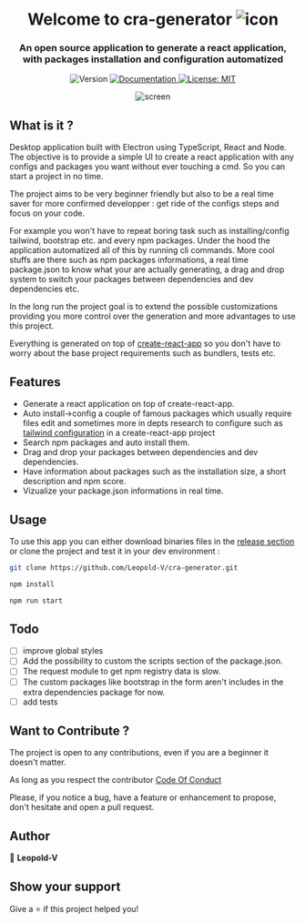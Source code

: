 <h1 align="center">Welcome to cra-generator <span><img alt="icon" src="https://github.com/Leopold-V/cra-generator/blob/main/public/icons/png/32x32.png" /></span></h1>
<h3 align="center">An open source application to generate a react application, with packages installation and configuration automatized</h3>
<p align="center">
  <img alt="Version" src="https://img.shields.io/badge/version-1.0.0-blue.svg?cacheSeconds=2592000" />
  <a href="https://github.com/Leopold-V/cra-generator" target="_blank">
    <img alt="Documentation" src="https://img.shields.io/badge/documentation-yes-brightgreen.svg" />
  </a>
  <a href="#" target="_blank">
    <img alt="License: MIT" src="https://img.shields.io/badge/License-MIT-yellow.svg" />
  </a>
</p>
<div align="center">
  <img alt="screen" src="https://i.gyazo.com/8e3320905a53b17be5d342f353da0f30.png" />
</div>

## What is it ?

Desktop application built with Electron using TypeScript, React and Node. 
The objective is to provide a simple UI to create a react application with any configs and packages you want without ever touching a cmd.
So you can start a project in no time.

The project aims to be very beginner friendly but also to be a real time saver for more confirmed developper : get ride of the configs steps and focus on your code.

For example you won't have to repeat boring task such as installing/config tailwind, bootstrap etc. and every npm packages. Under the hood the application automatized all of this by running cli commands.
More cool stuffs are there such as npm packages informations, a real time package.json to know what your are actually generating, a drag and drop system to switch your packages between dependencies and dev dependencies etc.

In the long run the project goal is to extend the possible customizations providing you more control over the generation and more advantages to use this project.

Everything is generated on top of [create-react-app](https://github.com/facebook/create-react-app) so you don't have to worry about the base project requirements such as bundlers, tests etc.

## Features

- Generate a react application on top of create-react-app.
- Auto install->config a couple of famous packages which usually require files edit and sometimes more in depts research to configure such as [tailwind configuration](https://tailwindcss.com/docs/guides/create-react-app) in a create-react-app project
- Search npm packages and auto install them.
- Drag and drop your packages between dependencies and dev dependencies.
- Have information about packages such as the installation size, a short description and npm score.
- Vizualize your package.json informations in real time.

## Usage

To use this app you can either download binaries files in the [release section](https://github.com/Leopold-V/cra-generator/releases)
or clone the project and test it in your dev environment :

```sh
git clone https://github.com/Leopold-V/cra-generator.git
```
```sh
npm install
```
```sh
npm run start
```

## Todo

- [ ] improve global styles
- [ ] Add the possibility to custom the scripts section of the package.json.
- [ ] The request module to get npm registry data is slow.
- [ ] The custom packages like bootstrap in the form aren't includes in the extra dependencies package for now.
- [ ] add tests

## Want to Contribute ?

The project is open to any contributions, even if you are a beginner it doesn't matter.

As long as you respect the contributor [Code Of Conduct](https://github.com/leopold-v/cra-generator/blob/main/CODE_OF_CONDUCT.md)

Please, if you notice a bug, have a feature or enhancement to propose, don't hesitate and open a pull request.

## Author

👤 **Leopold-V**

## Show your support

Give a ⭐️ if this project helped you!
